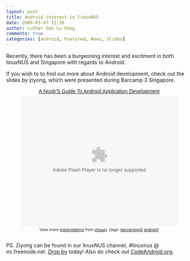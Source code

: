 ```yaml
---
layout: post
title: Android interest in linuxNUS
date: 2009-03-07 22:36
author: Luther Goh Lu Feng
comments: true
categories: [android, Featured, News, Slides]
---
```

Recently, there has been a burgeoning interest and excitment in both linuxNUS and Singapore with regards to Android.

If you wish to to find out more about Android development, check out the slides by ziyong, which were presented during Barcamp 3 Singapore.

<div align="center">
<div style="width:425px;text-align:centre" id="__ss_1078696"><a style="font:14px Helvetica,Arial,Sans-serif;display:block;margin:12px 0 3px 0;text-decoration:underline;" href="http://www.slideshare.net/chuazy/a-noobs-guide-to-android-application-development?type=powerpoint" title="A Noob’S Guide To Android Application Development">A Noob’S Guide To Android Application Development</a><object style="margin:0px" width="425" height="355"><param name="movie" value="http://static.slideshare.net/swf/ssplayer2.swf?doc=anoobsguidetoandroidapplicationdevelopment-090227111505-phpapp01&rel=0&stripped_title=a-noobs-guide-to-android-application-development" /><param name="allowFullScreen" value="true"/><param name="allowScriptAccess" value="always"/><embed src="http://static.slideshare.net/swf/ssplayer2.swf?doc=anoobsguidetoandroidapplicationdevelopment-090227111505-phpapp01&rel=0&stripped_title=a-noobs-guide-to-android-application-development" type="application/x-shockwave-flash" allowscriptaccess="always" allowfullscreen="true" width="425" height="355"></embed></object><div style="font-size:11px;font-family:tahoma,arial;height:26px;padding-top:2px;">View more <a style="text-decoration:underline;" href="http://www.slideshare.net/">presentations</a> from <a style="text-decoration:underline;" href="http://www.slideshare.net/chuazy">chuazy</a>. (tags: <a style="text-decoration:underline;" href="http://slideshare.net/tag/barcampsg3">barcampsg3</a> <a style="text-decoration:underline;" href="http://slideshare.net/tag/android">android</a>)</div></div></div>

PS. Ziyong can be found in our linuxNUS channel, #linuxnus @ irc.freenode.net. <a href="http://opensource.nus.edu.sg/wiki/index.php/Connecting_to_IRC">Drop by</a> today! Also do check out <a href="http://www.codeandroid.org/">CodeAndroid.org</a>.
